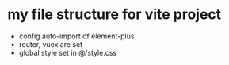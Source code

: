 # my file structure for vite project

- config auto-import of element-plus
- router, vuex are set
- global style set in @/style.css

